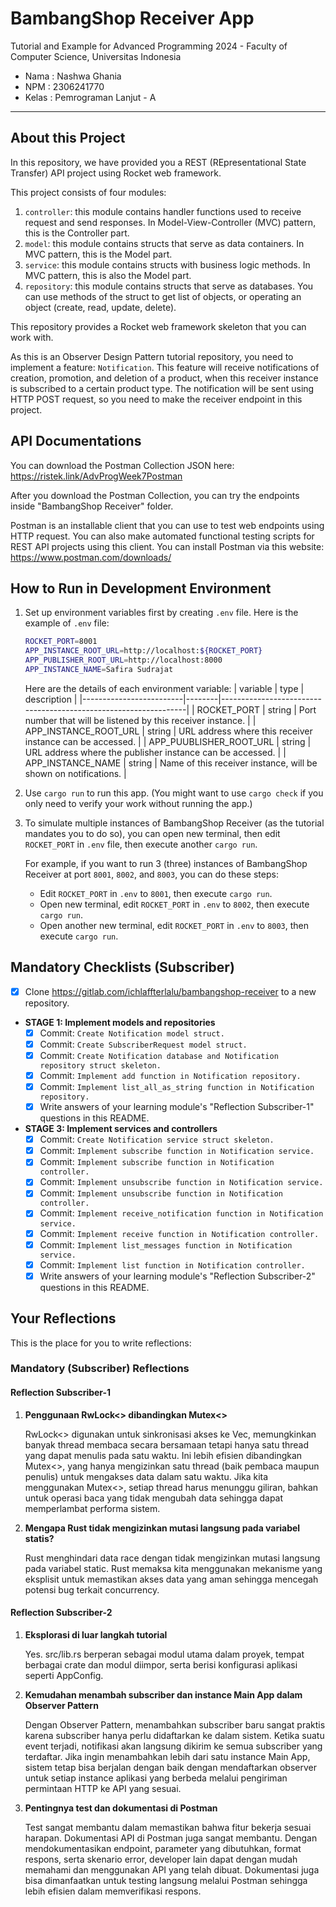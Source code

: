 # BambangShop Receiver App

Tutorial and Example for Advanced Programming 2024 - Faculty of Computer Science, Universitas Indonesia

- Nama : Nashwa Ghania
- NPM : 2306241770
- Kelas : Pemrograman Lanjut - A

---

## About this Project

In this repository, we have provided you a REST (REpresentational State Transfer) API project using Rocket web framework.

This project consists of four modules:

1.  `controller`: this module contains handler functions used to receive request and send responses.
    In Model-View-Controller (MVC) pattern, this is the Controller part.
2.  `model`: this module contains structs that serve as data containers.
    In MVC pattern, this is the Model part.
3.  `service`: this module contains structs with business logic methods.
    In MVC pattern, this is also the Model part.
4.  `repository`: this module contains structs that serve as databases.
    You can use methods of the struct to get list of objects, or operating an object (create, read, update, delete).

This repository provides a Rocket web framework skeleton that you can work with.

As this is an Observer Design Pattern tutorial repository, you need to implement a feature: `Notification`.
This feature will receive notifications of creation, promotion, and deletion of a product, when this receiver instance is subscribed to a certain product type.
The notification will be sent using HTTP POST request, so you need to make the receiver endpoint in this project.

## API Documentations

You can download the Postman Collection JSON here: https://ristek.link/AdvProgWeek7Postman

After you download the Postman Collection, you can try the endpoints inside "BambangShop Receiver" folder.

Postman is an installable client that you can use to test web endpoints using HTTP request.
You can also make automated functional testing scripts for REST API projects using this client.
You can install Postman via this website: https://www.postman.com/downloads/

## How to Run in Development Environment

1.  Set up environment variables first by creating `.env` file.
    Here is the example of `.env` file:
    ```bash
    ROCKET_PORT=8001
    APP_INSTANCE_ROOT_URL=http://localhost:${ROCKET_PORT}
    APP_PUBLISHER_ROOT_URL=http://localhost:8000
    APP_INSTANCE_NAME=Safira Sudrajat
    ```
    Here are the details of each environment variable:
    | variable | type | description |
    |-------------------------|--------|-----------------------------------------------------------------|
    | ROCKET_PORT | string | Port number that will be listened by this receiver instance. |
    | APP_INSTANCE_ROOT_URL | string | URL address where this receiver instance can be accessed. |
    | APP_PUUBLISHER_ROOT_URL | string | URL address where the publisher instance can be accessed. |
    | APP_INSTANCE_NAME | string | Name of this receiver instance, will be shown on notifications. |
2.  Use `cargo run` to run this app.
    (You might want to use `cargo check` if you only need to verify your work without running the app.)
3.  To simulate multiple instances of BambangShop Receiver (as the tutorial mandates you to do so),
    you can open new terminal, then edit `ROCKET_PORT` in `.env` file, then execute another `cargo run`.

    For example, if you want to run 3 (three) instances of BambangShop Receiver at port `8001`, `8002`, and `8003`, you can do these steps:

    - Edit `ROCKET_PORT` in `.env` to `8001`, then execute `cargo run`.
    - Open new terminal, edit `ROCKET_PORT` in `.env` to `8002`, then execute `cargo run`.
    - Open another new terminal, edit `ROCKET_PORT` in `.env` to `8003`, then execute `cargo run`.

## Mandatory Checklists (Subscriber)

- [x] Clone https://gitlab.com/ichlaffterlalu/bambangshop-receiver to a new repository.
- **STAGE 1: Implement models and repositories**
  - [x] Commit: `Create Notification model struct.`
  - [x] Commit: `Create SubscriberRequest model struct.`
  - [x] Commit: `Create Notification database and Notification repository struct skeleton.`
  - [x] Commit: `Implement add function in Notification repository.`
  - [x] Commit: `Implement list_all_as_string function in Notification repository.`
  - [x] Write answers of your learning module's "Reflection Subscriber-1" questions in this README.
- **STAGE 3: Implement services and controllers**
  - [x] Commit: `Create Notification service struct skeleton.`
  - [x] Commit: `Implement subscribe function in Notification service.`
  - [x] Commit: `Implement subscribe function in Notification controller.`
  - [x] Commit: `Implement unsubscribe function in Notification service.`
  - [x] Commit: `Implement unsubscribe function in Notification controller.`
  - [x] Commit: `Implement receive_notification function in Notification service.`
  - [x] Commit: `Implement receive function in Notification controller.`
  - [x] Commit: `Implement list_messages function in Notification service.`
  - [x] Commit: `Implement list function in Notification controller.`
  - [x] Write answers of your learning module's "Reflection Subscriber-2" questions in this README.

## Your Reflections

This is the place for you to write reflections:

### Mandatory (Subscriber) Reflections

#### Reflection Subscriber-1

1. **Penggunaan RwLock<> dibandingkan Mutex<>**

   RwLock<> digunakan untuk sinkronisasi akses ke Vec<Notification>, memungkinkan banyak thread membaca secara bersamaan tetapi hanya satu thread yang dapat menulis pada satu waktu. Ini lebih efisien dibandingkan Mutex<>, yang hanya mengizinkan satu thread (baik pembaca maupun penulis) untuk mengakses data dalam satu waktu. Jika kita menggunakan Mutex<>, setiap thread harus menunggu giliran, bahkan untuk operasi baca yang tidak mengubah data sehingga dapat memperlambat performa sistem.

2. **Mengapa Rust tidak mengizinkan mutasi langsung pada variabel statis?**

   Rust menghindari data race dengan tidak mengizinkan mutasi langsung pada variabel static. Rust memaksa kita menggunakan mekanisme yang eksplisit untuk memastikan akses data yang aman sehingga mencegah potensi bug terkait concurrency.

#### Reflection Subscriber-2

1. **Eksplorasi di luar langkah tutorial**

   Yes. src/lib.rs berperan sebagai modul utama dalam proyek, tempat berbagai crate dan modul diimpor, serta berisi konfigurasi aplikasi seperti AppConfig.

2. **Kemudahan menambah subscriber dan instance Main App dalam Observer Pattern**

   Dengan Observer Pattern, menambahkan subscriber baru sangat praktis karena subscriber hanya perlu didaftarkan ke dalam sistem. Ketika suatu event terjadi, notifikasi akan langsung dikirim ke semua subscriber yang terdaftar. Jika ingin menambahkan lebih dari satu instance Main App, sistem tetap bisa berjalan dengan baik dengan mendaftarkan observer untuk setiap instance aplikasi yang berbeda melalui pengiriman permintaan HTTP ke API yang sesuai.

3. **Pentingnya test dan dokumentasi di Postman**

   Test sangat membantu dalam memastikan bahwa fitur bekerja sesuai harapan. Dokumentasi API di Postman juga sangat membantu. Dengan mendokumentasikan endpoint, parameter yang dibutuhkan, format respons, serta skenario error, developer lain dapat dengan mudah memahami dan menggunakan API yang telah dibuat. Dokumentasi juga bisa dimanfaatkan untuk testing langsung melalui Postman sehingga lebih efisien dalam memverifikasi respons.

